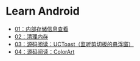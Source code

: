 # Learn Android

* [01：内部存储信息查看](./01-storage-info)
* [02：清理内存](./02-memory-cleaner)
* [03：源码阅读：UCToast（监听剪切板的悬浮窗）](./03-uc-toast)
* [04：源码阅读：ColorArt](./04-ColorArt)

